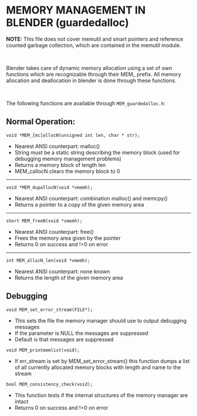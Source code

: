 # MEMORY MANAGEMENT IN BLENDER (guardedalloc)

**NOTE:** This file does not cover memutil and smart pointers and reference counted
      garbage collection, which are contained in the memutil module. <br />

<br />

Blender takes care of dynamic memory allocation using a set of own functions
which are recognizable through their MEM_ prefix. All memory allocation and
deallocation in blender is done through these functions. <br />

<br />

The following functions are available through `MEM_guardedalloc.h`:

## Normal Operation:

`void *MEM_[mc]allocN(unsigned int len, char * str);`

- Nearest ANSI counterpart: malloc()
- String must be a static string describing the memory block (used for debugging memory management problems)
- Returns a memory block of length len
- MEM_callocN clears the memory block to 0

<hr />

`void *MEM_dupallocN(void *vmemh);`

- Nearest ANSI counterpart: combination malloc() and memcpy()
- Returns a pointer to a copy of the given memory area

<hr />

`short MEM_freeN(void *vmemh);`

- Nearest ANSI counterpart: free()
- Frees the memory area given by the pointer
- Returns 0 on success and !=0 on error

<hr />

`int MEM_allocN_len(void *vmemh);`

- Nearest ANSI counterpart: none known
- Returns the length of the given memory area

## Debugging

`void MEM_set_error_stream(FILE*);`

- This sets the file the memory manager should use to output debugging messages
- If the parameter is NULL the messages are suppressed
- Default is that messages are suppressed

`void MEM_printmemlist(void);`

- If err_stream is set by MEM_set_error_stream() this function dumps a list of all
currently allocated memory blocks with length and name to the stream

`bool MEM_consistency_check(void);`

- This function tests if the internal structures of the memory manager are intact
- Returns 0 on success and !=0 on error